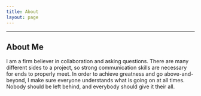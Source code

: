 ```yaml
---
title: About
layout: page
---
```


---

<h2>About Me</h2>
<p>I am a firm believer in collaboration and asking questions. There are many different sides to a project, so strong communication skills are necessary for ends to properly meet. In order to achieve greatness and go above-and-beyond, I make sure everyone understands what is going on at all times. Nobody should be left behind, and everybody should give it their all.</p>
	
</ul>
